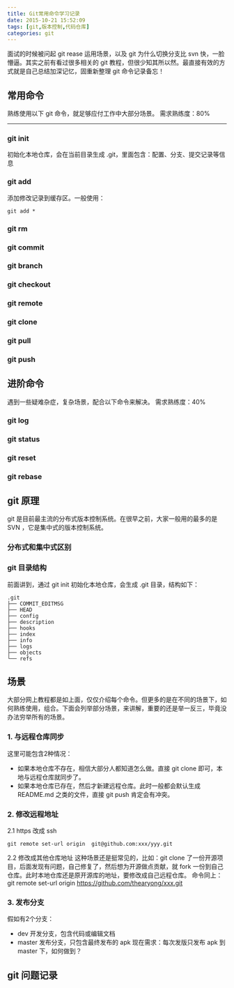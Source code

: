 ```yaml
---
title: Git常用命令学习记录
date: 2015-10-21 15:52:09
tags: [git,版本控制,代码仓库]
categories: git
---
```

面试的时候被问起 git rease 运用场景，以及 git 为什么切换分支比 svn 快，一脸懵逼。其实之前有看过很多相关的 git 教程，但很少知其所以然。最直接有效的方式就是自己总结加深记忆，固重新整理 git 命令记录备忘！
<!-- more -->

## 常用命令
熟练使用以下 git 命令，就足够应付工作中大部分场景。
需求熟练度：80%

------------------------------------------------------------
### git init
初始化本地仓库，会在当前目录生成 .git，里面包含：配置、分支、提交记录等信息

### git add
添加修改记录到缓存区。一般使用：
``` git
git add *
```
### git rm

### git commit

### git branch

### git checkout

### git remote

### git clone

### git pull

### git push


## 进阶命令
遇到一些疑难杂症，复杂场景，配合以下命令来解决。
需求熟练度：40%

### git log

### git status

### git reset

### git rebase

## git 原理
git 是目前最主流的分布式版本控制系统。在很早之前，大家一般用的最多的是 SVN ，它是集中式的版本控制系统。
### 分布式和集中式区别

### git 目录结构
前面讲到，通过 git init 初始化本地仓库，会生成 .git 目录，结构如下：
``` shell
.git
├── COMMIT_EDITMSG
├── HEAD
├── config
├── description
├── hooks
├── index
├── info
├── logs
├── objects
└── refs
```



## 场景

大部分网上教程都是如上面，仅仅介绍每个命令。但更多的是在不同的场景下，如何熟练使用，组合。下面会列举部分场景，来讲解，重要的还是举一反三，毕竟没办法穷举所有的场景。

### 1. 与远程仓库同步

这里可能包含2种情况：

- 如果本地仓库不存在，相信大部分人都知道怎么做。直接 git clone 即可，本地与远程仓库就同步了。
- 如果本地仓库已存在，然后才新建远程仓库。此时一般都会默认生成 README.md 之类的文件，直接 git push 肯定会有冲突。

### 2. 修改远程地址

2.1 https 改成 ssh
``` shell
git remote set-url origin  git@github.com:xxx/yyy.git
```

2.2 修改成其他仓库地址
这种场景还是挺常见的，比如：git clone 了一份开源项目，后面发现有问题，自己修复了，然后想为开源做点贡献，就 fork 一份到自己仓库。此时本地仓库还是原开源库的地址，要修改成自己远程仓库。
命令同上：git remote set-url origin https://github.com/thearyong/xxx.git

### 3. 发布分支
假如有2个分支：
- dev 开发分支，包含代码或编辑文档
- master 发布分支，只包含最终发布的 apk
  现在需求：每次发版只发布 apk 到 master 下，如何做到？



## git 问题记录

